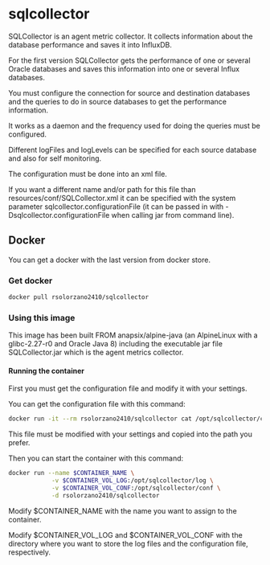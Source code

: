 # sqlcollector
SQLCollector is an agent metric collector. It collects information about the database performance and saves it into InfluxDB.

For the first version SQLCollector gets the performance of one or several Oracle databases and saves this information into one or several Influx databases.

You must configure the connection for source and destination databases and the queries to do in source databases to get the performance information.

It works as a daemon and the frequency used for doing the queries must be configured.

Different logFiles and logLevels can be specified for each source database and also for self monitoring.

The configuration must be done into an xml file.

If you want a different name and/or path for this file than resources/conf/SQLCollector.xml it can be specified with the system parameter sqlcollector.configurationFile (it can be passed in with -Dsqlcollector.configurationFile when calling jar from command line).

## Docker
You can get a docker with the last version from docker store.

### Get docker

```bash
docker pull rsolorzano2410/sqlcollector
```

### Using this image
This image has been built FROM anapsix/alpine-java (an AlpineLinux with a glibc-2.27-r0 and Oracle Java 8) including the executable jar file SQLCollector.jar which is the agent metrics collector.

#### Running the container
First you must get the configuration file and modify it with your settings.

You can get the configuration file with this command:
```bash
docker run -it --rm rsolorzano2410/sqlcollector cat /opt/sqlcollector/conf/SQLCollector.xml > SQLCollector.xml
```

This file must be modified with your settings and copied into the path you prefer.

Then you can start the container with this command:
```bash
docker run --name $CONTAINER_NAME \
			-v $CONTAINER_VOL_LOG:/opt/sqlcollector/log \
			-v $CONTAINER_VOL_CONF:/opt/sqlcollector/conf \
			-d rsolorzano2410/sqlcollector
```

Modify $CONTAINER_NAME with the name you want to assign to the container.

Modify $CONTAINER_VOL_LOG and $CONTAINER_VOL_CONF with the directory where you want to store the log files and the configuration file, respectively.
